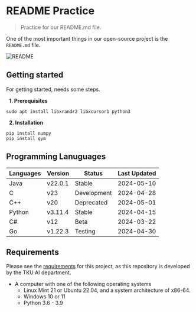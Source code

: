 # README Practice
>Practice for our README.md file.

One of the most important things in our open-source project is the `README.md` file.

![README](https://miro.medium.com/v2/resize:fit:1400/1*1Tq4bqFBJhjIBofEk5fSQQ.png)

## Getting started
For getting started, needs some steps.

&nbsp; **1. Prerequisites**
```
sudo apt install libxrandr2 libxcursor1 python3
```
&nbsp; **2. Installation**
```
pip install numpy
pip install gym
```

## Programming Lanuguages

| Languages | Version | Status      | Last Updated |
|-----------|---------|-------------|--------------|
| Java      | v22.0.1 | Stable      | 2024-05-10   |
| C         | v23     | Development | 2024-04-28   |
| C++       | v20     | Deprecated  | 2024-05-01   |
| Python    | v3.11.4 | Stable      | 2024-04-15   |
| C#        | v12     | Beta        | 2024-03-22   |
| Go        | v1.22.3 | Testing     | 2024-04-30   |


## Requirements
Please see the [requirements](https://github.com/jaesiktku/practice_readme#Requirements) for this project, as this repository is developed by the TKU AI department.
- A computer with one of the following operating systems
    - Linux Mint 21 or Ubuntu 22.04, and a system architecture of x86-64.
    - Windows 10 or 11
    - Python 3.6 - 3.9

